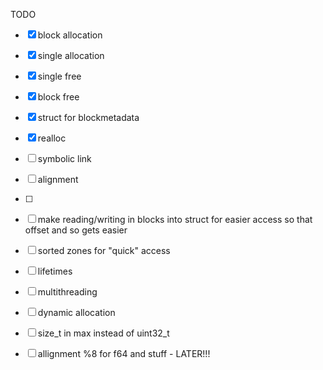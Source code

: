 TODO

- [X] block allocation
- [X] single allocation
- [X] single free
- [X] block free
- [X] struct for blockmetadata 
- [X] realloc

- [ ] symbolic link
- [ ] alignment
- [ ] 



- [ ] make reading/writing in blocks into struct for easier access so that offset and so gets easier
- [ ] sorted zones for "quick" access
- [ ] lifetimes
- [ ] multithreading
- [ ] dynamic allocation
- [ ] size_t in max instead of uint32_t
- [ ] allignment %8 for f64 and stuff - LATER!!!
